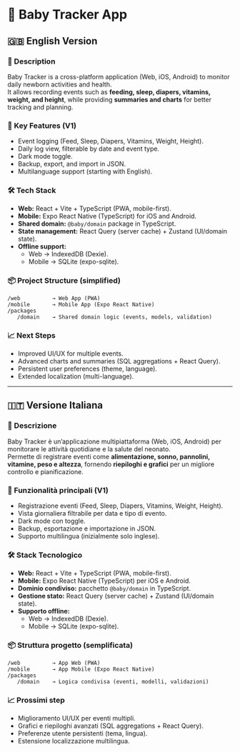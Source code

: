 # 👶 Baby Tracker App

## 🇬🇧 English Version

### 📘 Description
Baby Tracker is a cross-platform application (Web, iOS, Android) to monitor daily newborn activities and health.  
It allows recording events such as **feeding, sleep, diapers, vitamins, weight, and height**, while providing **summaries and charts** for better tracking and planning.

### 🚀 Key Features (V1)
- Event logging (Feed, Sleep, Diapers, Vitamins, Weight, Height).  
- Daily log view, filterable by date and event type.  
- Dark mode toggle.  
- Backup, export, and import in JSON.  
- Multilanguage support (starting with English).  

### 🛠️ Tech Stack
- **Web:** React + Vite + TypeScript (PWA, mobile-first).  
- **Mobile:** Expo React Native (TypeScript) for iOS and Android.  
- **Shared domain:** `@baby/domain` package in TypeScript.  
- **State management:** React Query (server cache) + Zustand (UI/domain state).  
- **Offline support:**  
  - Web → IndexedDB (Dexie).  
  - Mobile → SQLite (expo-sqlite).  

### 📦 Project Structure (simplified)
```
/web          → Web App (PWA)
/mobile       → Mobile App (Expo React Native)
/packages
   /domain    → Shared domain logic (events, models, validation)
```

### 📈 Next Steps
- Improved UI/UX for multiple events.  
- Advanced charts and summaries (SQL aggregations + React Query).  
- Persistent user preferences (theme, language).  
- Extended localization (multi-language).  

---

## 🇮🇹 Versione Italiana

### 📘 Descrizione
Baby Tracker è un’applicazione multipiattaforma (Web, iOS, Android) per monitorare le attività quotidiane e la salute del neonato.  
Permette di registrare eventi come **alimentazione, sonno, pannolini, vitamine, peso e altezza**, fornendo **riepiloghi e grafici** per un migliore controllo e pianificazione.

### 🚀 Funzionalità principali (V1)
- Registrazione eventi (Feed, Sleep, Diapers, Vitamins, Weight, Height).  
- Vista giornaliera filtrabile per data e tipo di evento.  
- Dark mode con toggle.  
- Backup, esportazione e importazione in JSON.  
- Supporto multilingua (inizialmente solo inglese).  

### 🛠️ Stack Tecnologico
- **Web:** React + Vite + TypeScript (PWA, mobile-first).  
- **Mobile:** Expo React Native (TypeScript) per iOS e Android.  
- **Dominio condiviso:** pacchetto `@baby/domain` in TypeScript.  
- **Gestione stato:** React Query (server cache) + Zustand (UI/domain state).  
- **Supporto offline:**  
  - Web → IndexedDB (Dexie).  
  - Mobile → SQLite (expo-sqlite).  

### 📦 Struttura progetto (semplificata)
```
/web          → App Web (PWA)
/mobile       → App Mobile (Expo React Native)
/packages
   /domain    → Logica condivisa (eventi, modelli, validazioni)
```

### 📈 Prossimi step
- Miglioramento UI/UX per eventi multipli.  
- Grafici e riepiloghi avanzati (SQL aggregations + React Query).  
- Preferenze utente persistenti (tema, lingua).  
- Estensione localizzazione multilingua.  
